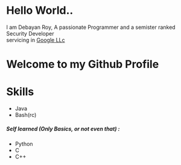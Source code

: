 <h1 style="text-align:centre">
Hello World..
</h1>
<p> 
I am Debayan Roy, A passionate Programmer
and a semister ranked Security Developer
<br>
servicing in <a href="https://github.com/google">Google LLc</a>
<br>
<h1 style="text-align:centre">
Welcome to my Github Profile
</h1>
<h1>Skills</h1>
<ul style="list-style-type:disc">
<li>Java</li>
<li>Bash(rc)</li>
</ul>
<h5>Self learned (Only Basics, or not even that) :</h5>
<ul style="list-style-type:disc">
<li>Python</li>
<li>C</li>
<li>C++</li>
</ul>

